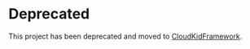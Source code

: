 Deprecated
==========

This project has been deprecated and moved to [CloudKidFramework](https://github.com/CloudKidStudio/CloudKidFramework).
